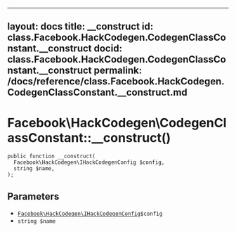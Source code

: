 
***

layout: docs
title: __construct
id: class.Facebook.HackCodegen.CodegenClassConstant.__construct
docid: class.Facebook.HackCodegen.CodegenClassConstant.__construct
permalink: /docs/reference/class.Facebook.HackCodegen.CodegenClassConstant.__construct.md
---







# Facebook\\HackCodegen\\CodegenClassConstant::__construct()




``` Hack
public function __construct(
  Facebook\HackCodegen\IHackCodegenConfig $config,
  string $name,
);
```




## Parameters




* [` Facebook\HackCodegen\IHackCodegenConfig `](<interface.Facebook.HackCodegen.IHackCodegenConfig.md>)`` $config ``
* ` string $name `